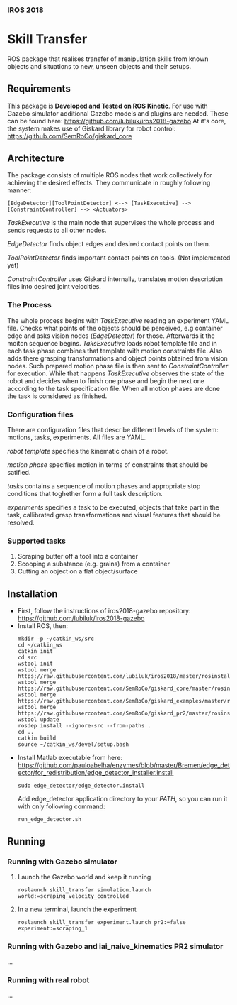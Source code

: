### IROS 2018
# Skill Transfer

ROS package that realises transfer of manipulation skills from known objects and situations to new, unseen objects and their setups.

## Requirements

This package is **Developed and Tested on ROS Kinetic**.
For use with Gazebo simulator additional Gazebo models and plugins are needed. These can be found here: https://github.com/lubiluk/iros2018-gazebo
At it's core, the system makes use of Giskard library for robot control: https://github.com/SemRoCo/giskard_core

## Architecture

The package consists of multiple ROS nodes that work collectively for achieving the desired effects. They communicate in roughly following manner:

```
[EdgeDetector][ToolPointDetector] <--> [TaskExecutive] --> [ConstraintController] --> <Actuators>
```

*TaskExecutive* is the main node that supervises the whole process and sends requests to all other nodes.

*EdgeDetector* finds object edges and desired contact points on them.

~~*ToolPointDetector* finds important contact points on tools.~~ (Not implemented yet)

*ConstraintController* uses Giskard internally, translates motion description files into desired joint velocities.

### The Process

The whole process begins with *TaskExecutive* reading an experiment YAML file. 
Checks what points of the objects should be perceived, e.g container edge and asks vision nodes (*EdgeDetector*) for those.
Afterwards it the moiton sequence begins. *TaksExecutive* loads robot template file and in each task phase combines that template with motion constraints file. Also adds there grasping transformations and object points obtained from vision nodes. 
Such prepared motion phase file is then sent to *ConstraintController* for execution. While that happens *TaskExecutive* observes the state of the robot and decides when to finish one phase and begin the next one according to the task specification file.
When all motion phases are done the task is considered as finished.

### Configuration files

There are configuration files that describe different levels of the system: motions, tasks, experiments. All files are YAML.

*robot template* specifies the kinematic chain of a robot.

*motion phase* specifies motion in terms of constraints that should be satified.

*tasks* contains a sequence of motion phases and appropriate stop conditions that toghether form a full task description.

*experiments* specifies a task to be executed, objects that take part in the task, callibrated grasp transformations and visual features that should be resolved.

### Supported tasks

1. Scraping butter off a tool into a container
2. Scooping a substance (e.g. grains) from a container
3. Cutting an object on a flat object/surface

## Installation
* First, follow the instructions of iros2018-gazebo repository:
  https://github.com/lubiluk/iros2018-gazebo
* Install ROS, then:
  ```
  mkdir -p ~/catkin_ws/src
  cd ~/catkin_ws
  catkin init
  cd src
  wstool init
  wstool merge https://raw.githubusercontent.com/lubiluk/iros2018/master/rosinstall/catkin.rosinstall
  wstool merge https://raw.githubusercontent.com/SemRoCo/giskard_core/master/rosinstall/catkin.rosinstall
  wstool merge https://raw.githubusercontent.com/SemRoCo/giskard_examples/master/rosinstall/catkin.rosinstall
  wstool merge https://raw.githubusercontent.com/SemRoCo/giskard_pr2/master/rosinstall/catkin_indigo.rosinstall
  wstool update
  rosdep install --ignore-src --from-paths .
  cd ..
  catkin build
  source ~/catkin_ws/devel/setup.bash  
  ```
* Install Matlab executable from here:
  https://github.com/pauloabelha/enzymes/blob/master/Bremen/edge_detector/for_redistribution/edge_detector_installer.install
  ```
  sudo edge_detector/edge_detector.install
  ```
  Add edge_detector application directory to your *PATH*, so you can run it with only following command:
  ```
  run_edge_detector.sh
  ```

## Running

### Running with Gazebo simulator

1. Launch the Gazebo world and keep it running
   ```
   roslaunch skill_transfer simulation.launch world:=scraping_velocity_controlled
   ```

2. In a new terminal, launch the experiment
   ```
   roslaunch skill_transfer experiment.launch pr2:=false experiment:=scraping_1
   ```

### Running with Gazebo and iai_naive_kinematics PR2 simulator
...

### Running with real robot
...

